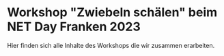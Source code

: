 # Workshop "Zwiebeln schälen" beim NET Day Franken 2023
Hier finden sich alle Inhalte des Workshops die wir zusammen erarbeiten.
